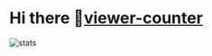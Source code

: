 # Hi there 👋[viewer-counter](https://komarev.com/ghpvc/?username=GiHccTpD&style=plastic)

![stats](https://github-readme-stats.vercel.app/api?username=GiHccTpD)
